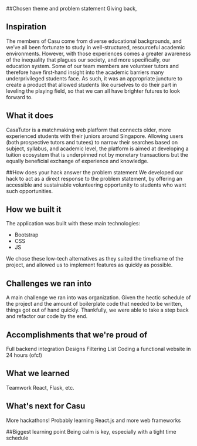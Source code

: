 ##Chosen theme and problem statement
Giving back, 

## Inspiration
The members of Casu come from diverse educational backgrounds, and we’ve all been fortunate to study in well-structured, resourceful academic environments. However, with those experiences comes a greater awareness of the inequality that plagues our society, and more specifically, our education system. Some of our team members are volunteer tutors and therefore have first-hand insight into the academic barriers many underprivileged students face. As such, it was an appropriate juncture to create a product that allowed students like ourselves to do their part in leveling the playing field, so that we can all have brighter futures to look forward to.

## What it does
CasaTutor is a matchmaking web platform that connects older, more experienced students with their juniors around Singapore. Allowing users (both prospective tutors and tutees) to narrow their searches based on subject, syllabus, and academic level, the platform is aimed at developing a tuition ecosystem that is underpinned not by monetary transactions but the equally beneficial exchange of experience and knowledge.

##How does your hack answer the problem statement
We developed our hack to act as a direct response to the problem statement, by offering an accessible and sustainable volunteering opportunity to students who want such opportunities.

## How we built it
The application was built with these main technologies:
* Bootstrap
* CSS
* JS

We chose these low-tech alternatives as they suited the timeframe of the project, and allowed us to implement features as quickly as possible.

## Challenges we ran into
A main challenge we ran into was organization. Given the hectic schedule of the project and the amount of boilerplate code that needed to be written, things got out of hand quickly. Thankfully, we were able to take a step back and refactor our code by the end.

## Accomplishments that we're proud of
Full backend integration 
Designs
Filtering List
Coding a functional website in 24 hours (ofc!)

## What we learned
Teamwork
React, Flask, etc.

## What's next for Casu
More hackathons!
Probably learning React.js and more web frameworks

##Biggest learning point
Being calm is key, especially with a tight time schedule
